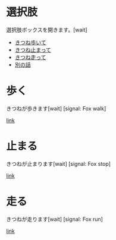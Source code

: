 # 選択肢
選択肢ボックスを開きます。[wait]
* [きつね歩いて](choice_example.md#歩く)
* [きつね止まって](choice_example.md#止まる)
* [きつね走って](choice_example.md#走る)
* [別の話](explain02.md#その他の話)

<h1>歩く</h1>
きつねが歩きます[wait]
[signal: Fox walk]

[link](choice_example.md#選択肢)

止まる
===========
きつねが止まります[wait]
[signal: Fox stop]

[link](choice_example.md#選択肢)

# 走る
きつねが走ります[wait]
[signal: Fox run]

[link](choice_example.md#選択肢)
